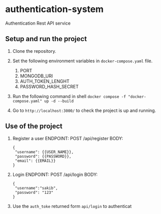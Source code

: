 # authentication-system
Authentication Rest API service

## Setup and run the project
1. Clone the repository.

2. Set the following environment variables in `docker-compose.yaml` file.
    1. PORT
    2. MONGODB_URI
    3. AUTH_TOKEN_LENGHT
    4. PASSWORD_HASH_SECRET

3. Run the following command in shell
   `docker compose -f "docker-compose.yaml" up -d --build`

4. Go to `http://localhost:3000/` to check the project is up and running.

## Use of the project
1. Register a user
   ENDPOINT: POST /api/register
   BODY:
   ```
   {
    "username": {{USER_NAME}},
    "password": {{PASSWORD}},
    "email": {{EMAIL}}
   }
   ```
2. Login
   ENDPOINT: POST /api/login
   BODY:
   ```
   {
    "username":"sakib",
    "password": "123"
   }
   ```
3. Use the `auth_toke` returned form `api/login` to authenticat 
    

